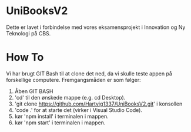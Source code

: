 # UniBooksV2

Dette er lavet i forbindelse med vores eksamensprojekt i Innovation og Ny Teknologi på CBS.

# How To
Vi har brugt GIT Bash til at clone det ned, da vi skulle teste appen på forskellige computere.
Fremgangsmåden er som følger:
1. Åben GIT BASH
2. 'cd' til den ønskede mappe (e.g. cd Desktop).
3. 'git clone https://github.com/Hartvig1337/UniBooksV2.git' i konsollen
4. 'code .' for at starte det (virker i Visual Studio Code). 
5. kør 'npm install' i terminalen i mappen. 
6. kør 'npm start' i terminalen i mappen.
